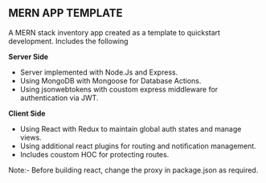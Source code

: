 ## MERN APP TEMPLATE

A MERN stack inventory app created as a template to quickstart development. Includes the following

**Server Side**

- Server implemented with Node.Js and Express.
- Using MongoDB with Mongoose for Database Actions.
- Using jsonwebtokens with coustom express middleware for authentication via JWT.

**Client Side**

- Using React with Redux to maintain global auth states and manage views.
- Using additional react plugins for routing and notification management.
- Includes coustom HOC for protecting routes.


Note:- Before building react, change the proxy in package.json as required. 

